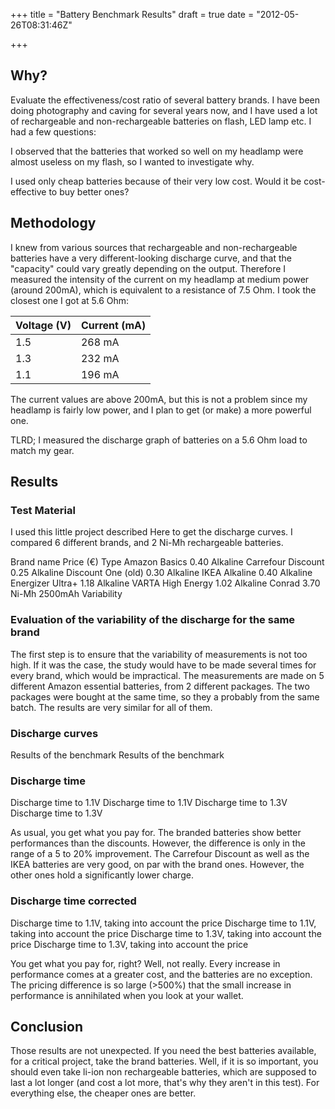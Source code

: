 +++
title = "Battery Benchmark Results"
draft = true
date = "2012-05-26T08:31:46Z"

+++

## Why?
Evaluate the effectiveness/cost ratio of several battery brands. I have been doing photography and caving for several years now, and I have used a lot of rechargeable and non-rechargeable batteries on flash, LED lamp etc. I had a few questions:

I observed that the batteries that worked so well on my headlamp were almost useless on my flash, so I wanted to investigate why.

I used only cheap batteries because of their very low cost. Would it be cost-effective to buy better ones?

## Methodology

I knew from various sources that rechargeable and non-rechargeable batteries have a very different-looking discharge curve, and that the "capacity" could vary greatly depending on the output. Therefore I measured the intensity of the current on my headlamp at medium power (around 200mA), which is equivalent to a resistance of 7.5 Ohm. I took the closest one I got at 5.6 Ohm:

| Voltage (V) | Current (mA) |
|-------------|--------------|
| 1.5         | 268 mA       |
| 1.3         | 232 mA       |
| 1.1         | 196 mA       |

The current values are above 200mA, but this is not a problem since my headlamp is fairly low power, and I plan to get (or make) a more powerful one.

TLRD; I measured the discharge graph of batteries on a 5.6 Ohm load to match my gear.

## Results

### Test Material

I used this little project described Here to get the discharge curves. I compared 6 different brands, and 2 Ni-Mh rechargeable batteries.

Brand name  Price (€)    Type
Amazon Basics   0.40    Alkaline
Carrefour Discount  0.25    Alkaline
Discount One (old)  0.30    Alkaline
IKEA Alkaline   0.40    Alkaline
Energizer Ultra+    1.18    Alkaline
VARTA High Energy   1.02    Alkaline
Conrad  3.70    Ni-Mh 2500mAh
Variability

### Evaluation of the variability of the discharge for the same brand

The first step is to ensure that the variability of measurements is not too high. If it was the case, the study would have to be made several times for every brand, which would be impractical. The measurements are made on 5 different Amazon essential batteries, from 2 different packages. The two packages were bought at the same time, so they a probably from the same batch. The results are very similar for all of them.

### Discharge curves

Results of the benchmark
Results of the benchmark

### Discharge time

Discharge time to 1.1V
Discharge time to 1.1V
Discharge time to 1.3V
Discharge time to 1.3V

As usual, you get what you pay for. The branded batteries show better performances than the discounts. However, the difference is only in the range of a 5 to 20% improvement. The Carrefour Discount as well as the IKEA batteries are very good, on par with the brand ones. However, the other ones hold a significantly lower charge.

### Discharge time corrected

Discharge time to 1.1V, taking into account the price
Discharge time to 1.1V, taking into account the price
Discharge time to 1.3V, taking into account the price
Discharge time to 1.3V, taking into account the price

You get what you pay for, right? Well, not really. Every increase in performance comes at a greater cost, and the batteries are no exception. The pricing difference is so large (>500%) that the small increase in performance is annihilated when you look at your wallet.

## Conclusion

Those results are not unexpected. If you need the best batteries available, for a critical project, take the brand batteries. Well, if it is so important, you should even take li-ion non rechargeable batteries, which are supposed to last a lot longer (and cost a lot more, that's why they aren't in this test). For everything else, the cheaper ones are better.
